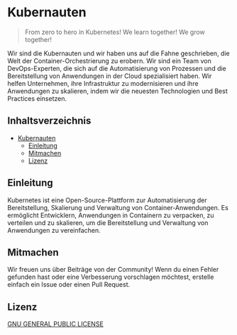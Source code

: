 # Kubernauten

> From zero to hero in Kubernetes!
> We learn together! We grow together!

Wir sind die Kubernauten und wir haben uns auf die Fahne geschrieben,
die Welt der Container-Orchestrierung zu erobern.
Wir sind ein Team von DevOps-Experten, die sich auf die Automatisierung
von Prozessen und die Bereitstellung von Anwendungen in der Cloud
spezialisiert haben. Wir helfen Unternehmen, ihre Infrastruktur zu modernisieren
und ihre Anwendungen zu skalieren, indem wir die neuesten Technologien und
Best Practices einsetzen.

## Inhaltsverzeichnis

- [Kubernauten](#kubernauten)
  - [Einleitung](#einleitung)
  - [Mitmachen](#mitmachen)
  - [Lizenz](#lizenz)

## Einleitung

Kubernetes ist eine Open-Source-Plattform zur Automatisierung der Bereitstellung, Skalierung und Verwaltung von Container-Anwendungen.
Es ermöglicht Entwicklern, Anwendungen in Containern zu verpacken, zu verteilen und zu skalieren, um die Bereitstellung und Verwaltung von Anwendungen zu vereinfachen.

## Mitmachen

Wir freuen uns über Beiträge von der Community! Wenn du einen Fehler gefunden hast oder eine Verbesserung vorschlagen möchtest, erstelle einfach ein Issue oder einen Pull Request.

## Lizenz

[GNU GENERAL PUBLIC LICENSE](./LICENSE)
